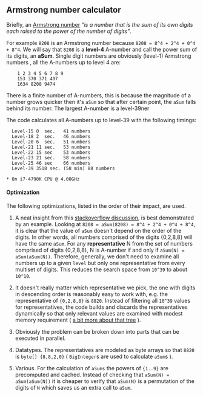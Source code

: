 ## Armstrong number calculator

Briefly, an [Armstrong number](https://en.wikipedia.org/wiki/Narcissistic_number) *"is a number that 
is the sum of its own digits each raised to the power of the number of digits"*.

For example `8208` is an Armstrong number because `8208 = 8^4 + 2^4 + 0^4 + 8^4`. We will say that 
`8208` is a **level-4** A-number and call the power sum of its digits, an **aSum**. Single digit 
numbers are obviously (level-1) Armstrong numbers , all the A-numbers up to level 4 are:
```
    1 2 3 4 5 6 7 8 9 
    153 370 371 407 
    1634 8208 9474
```
There is a finite number of A-numbers, this is because the magnitude of a number grows quicker then 
it's `aSum` so that after certain point, the `aSum` falls behind its number. The largest A-number is 
a level-39ner

The code calculates all A-numbers up to level-39 with the following timings:

```
  Level-15 0  sec.   41 numbers
  Level-18 2  sec.   46 numbers
  Level-20 6  sec.   51 numbers
  Level-21 11 sec.   53 numbers
  Level-22 15 sec    53 numbers
  Level-23 21 sec.   58 numbers
  Level-25 46 sec    66 numbers
  Level-39 3518 sec. (58 min) 88 numbers

* On i7-4790K CPU @ 4.00GHz
```

#### Optimization

The following optimizations, listed in the order of their impact, are used.

1. A neat insight from this [stackoverflow discussion]( http://stackoverflow.com/questions/35487030/java-fast-way-to-check-if-digits-in-int-are-in-ascending-order), is best demonstrated by an example. 
Looking at `8208 = aSum(8208) = 8^4 + 2^4 + 0^4 + 8^4`, it is clear that the value of `aSum` doesn't
depend on the order of the digits. In other words, all numbers comprised of the digits {0,2,8,8}
will have the same `aSum`. For any **representative** N from the set of numbers comprised of digits 
{0,2,8,8}, N is A-number if and only if `aSum(N) = aSum(aSum(N))`. Therefore, generally, we don't need to 
examine all numbers up to a given `level` but only one representative from every multiset of digits. 
This reduces the search space from `10^39` to about `10^10`.

2. It doesn't really matter which representative we pick, the one with digits in descending order is
reasonably easy to work with, e.g. the representative of `{0,2,8,8}` is `8820`. Instead of filtering
all `10^39` values for representatives, the code builds and discards the representatives dynamically 
so that only relevant values are examined with modest memory requirement ( [a bit more about that tree](TREE.md) ).

3. Obviously the problem can be broken down into parts that can be executed in parallel.

4. Datatypes. The representatives are modeled as byte arrays so that `8820` is `byte[] {8,8,2,0}`
( `BigInteger`s are used to calculate `aSum`s ).

5. Various. For the calculation of `aSums` the powers of `{1..9}` are precomputed and cached.
Instead of checking that `aSum(N) = aSum(aSum(N))` it is cheaper to verify that `aSum(N)` is a permutation 
of the digits of `N` which saves us an extra call to `aSum`. 



